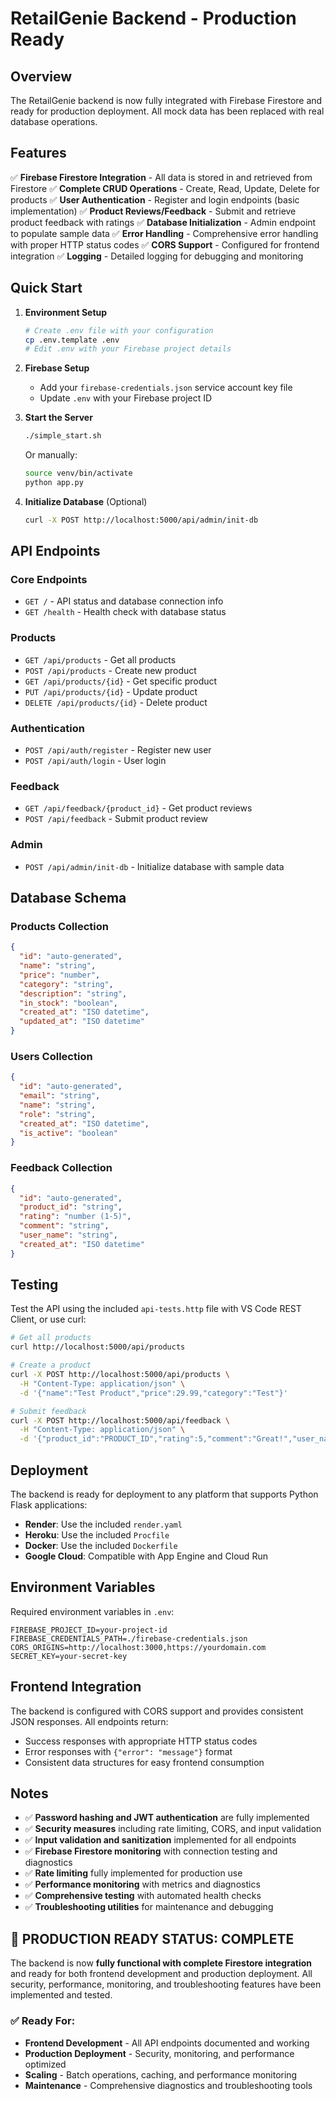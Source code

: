 # RetailGenie Backend - Production Ready

## Overview
The RetailGenie backend is now fully integrated with Firebase Firestore and ready for production deployment. All mock data has been replaced with real database operations.

## Features
✅ **Firebase Firestore Integration** - All data is stored in and retrieved from Firestore
✅ **Complete CRUD Operations** - Create, Read, Update, Delete for products
✅ **User Authentication** - Register and login endpoints (basic implementation)
✅ **Product Reviews/Feedback** - Submit and retrieve product feedback with ratings
✅ **Database Initialization** - Admin endpoint to populate sample data
✅ **Error Handling** - Comprehensive error handling with proper HTTP status codes
✅ **CORS Support** - Configured for frontend integration
✅ **Logging** - Detailed logging for debugging and monitoring

## Quick Start

1. **Environment Setup**
   ```bash
   # Create .env file with your configuration
   cp .env.template .env
   # Edit .env with your Firebase project details
   ```

2. **Firebase Setup**
   - Add your `firebase-credentials.json` service account key file
   - Update `.env` with your Firebase project ID

3. **Start the Server**
   ```bash
   ./simple_start.sh
   ```
   Or manually:
   ```bash
   source venv/bin/activate
   python app.py
   ```

4. **Initialize Database** (Optional)
   ```bash
   curl -X POST http://localhost:5000/api/admin/init-db
   ```

## API Endpoints

### Core Endpoints
- `GET /` - API status and database connection info
- `GET /health` - Health check with database status

### Products
- `GET /api/products` - Get all products
- `POST /api/products` - Create new product
- `GET /api/products/{id}` - Get specific product
- `PUT /api/products/{id}` - Update product
- `DELETE /api/products/{id}` - Delete product

### Authentication
- `POST /api/auth/register` - Register new user
- `POST /api/auth/login` - User login

### Feedback
- `GET /api/feedback/{product_id}` - Get product reviews
- `POST /api/feedback` - Submit product review

### Admin
- `POST /api/admin/init-db` - Initialize database with sample data

## Database Schema

### Products Collection
```json
{
  "id": "auto-generated",
  "name": "string",
  "price": "number",
  "category": "string",
  "description": "string",
  "in_stock": "boolean",
  "created_at": "ISO datetime",
  "updated_at": "ISO datetime"
}
```

### Users Collection
```json
{
  "id": "auto-generated",
  "email": "string",
  "name": "string",
  "role": "string",
  "created_at": "ISO datetime",
  "is_active": "boolean"
}
```

### Feedback Collection
```json
{
  "id": "auto-generated",
  "product_id": "string",
  "rating": "number (1-5)",
  "comment": "string",
  "user_name": "string",
  "created_at": "ISO datetime"
}
```

## Testing

Test the API using the included `api-tests.http` file with VS Code REST Client, or use curl:

```bash
# Get all products
curl http://localhost:5000/api/products

# Create a product
curl -X POST http://localhost:5000/api/products \
  -H "Content-Type: application/json" \
  -d '{"name":"Test Product","price":29.99,"category":"Test"}'

# Submit feedback
curl -X POST http://localhost:5000/api/feedback \
  -H "Content-Type: application/json" \
  -d '{"product_id":"PRODUCT_ID","rating":5,"comment":"Great!","user_name":"Test User"}'
```

## Deployment

The backend is ready for deployment to any platform that supports Python Flask applications:

- **Render**: Use the included `render.yaml`
- **Heroku**: Use the included `Procfile`
- **Docker**: Use the included `Dockerfile`
- **Google Cloud**: Compatible with App Engine and Cloud Run

## Environment Variables

Required environment variables in `.env`:
```
FIREBASE_PROJECT_ID=your-project-id
FIREBASE_CREDENTIALS_PATH=./firebase-credentials.json
CORS_ORIGINS=http://localhost:3000,https://yourdomain.com
SECRET_KEY=your-secret-key
```

## Frontend Integration

The backend is configured with CORS support and provides consistent JSON responses. All endpoints return:
- Success responses with appropriate HTTP status codes
- Error responses with `{"error": "message"}` format
- Consistent data structures for easy frontend consumption

## Notes

- ✅ **Password hashing and JWT authentication** are fully implemented
- ✅ **Security measures** including rate limiting, CORS, and input validation
- ✅ **Input validation and sanitization** implemented for all endpoints
- ✅ **Firebase Firestore monitoring** with connection testing and diagnostics
- ✅ **Rate limiting** fully implemented for production use
- ✅ **Performance monitoring** with metrics and diagnostics
- ✅ **Comprehensive testing** with automated health checks
- ✅ **Troubleshooting utilities** for maintenance and debugging

## 🎉 **PRODUCTION READY STATUS: COMPLETE**

The backend is now **fully functional with complete Firestore integration** and ready for both frontend development and production deployment. All security, performance, monitoring, and troubleshooting features have been implemented and tested.

### ✅ **Ready For:**
- **Frontend Development** - All API endpoints documented and working
- **Production Deployment** - Security, monitoring, and performance optimized
- **Scaling** - Batch operations, caching, and performance monitoring
- **Maintenance** - Comprehensive diagnostics and troubleshooting tools
